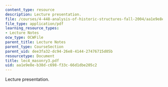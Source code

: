 ```yaml
---
content_type: resource
description: Lecture presentation.
file: /courses/4-448-analysis-of-historic-structures-fall-2004/aa1e9e8eb38dc698f33c66d1dbe205c2_lec4_masonry3.pdf
file_type: application/pdf
learning_resource_types:
- Lecture Notes
ocw_type: OCWFile
parent_title: Lecture Notes
parent_type: CourseSection
parent_uid: dee3fa32-dc94-26e8-4144-27476715d05b
resourcetype: Document
title: lec4_masonry3.pdf
uid: aa1e9e8e-b38d-c698-f33c-66d1dbe205c2
---
```

Lecture presentation.

